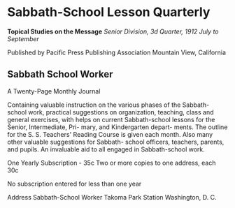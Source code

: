 # Sabbath-School Lesson Quarterly
**Topical Studies on the Message**
*Senior Division, 3d Quarter, 1912*
*July to September*

Published by
Pacific Press Publishing Association
Mountain View, California

## Sabbath School Worker
A Twenty-Page Monthly Journal

Containing valuable instruction on
the various phases of the Sabbath-
school work, practical suggestions
on organization, teaching, class
and general exercises, with helps
on current Sabbath-school lessons
for the Senior, Intermediate, Pri-
mary, and Kindergarten depart-
ments. The outline for the S. S.
Teachers' Reading Course is given
each month. Also many other
valuable suggestions for Sabbath-
school officers, teachers, parents,
and pupils. An invaluable aid to
all engaged in Sabbath-school work.

One Yearly Subscription - 35c
Two or more copies to one address, each 30c

No subscription entered for less than one year

Address
Sabbath-School Worker
Takoma Park Station                  Washington, D. C.
